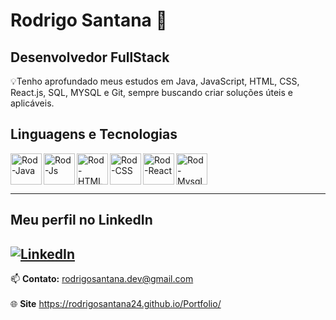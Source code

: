 # Rodrigo Santana 👋
## **Desenvolvedor FullStack**

💡Tenho aprofundado meus estudos em Java, JavaScript, HTML, CSS, React.js, SQL, MYSQL e Git, sempre buscando criar soluções úteis e aplicáveis.


## Linguagens e Tecnologias
<p>
  <a href="https://github.com/rodrigosantana24/AprendizagemBackend" target="_blank">
    <img align="left" alt="Rod-Java" height="50" width="50"
      src="https://cdn.jsdelivr.net/gh/devicons/devicon@latest/icons/java/java-original.svg">
  </a>
  <a href="https://github.com/rodrigosantana24/AprendizagemFrontend" target="_blank">
    <img align="left" alt="Rod-Js" height="50" width="50"
      src="https://cdn.jsdelivr.net/gh/devicons/devicon@latest/icons/javascript/javascript-original.svg">
  </a>
  <a href="https://github.com/rodrigosantana24/AprendizagemFrontend" target="_blank">
    <img align="left" alt="Rod-HTML" height="50" width="50"
      src="https://cdn.jsdelivr.net/gh/devicons/devicon@latest/icons/html5/html5-original.svg">
  </a>
  <a href="https://github.com/rodrigosantana24/AprendizagemFrontend" target="_blank">
    <img align="left" alt="Rod-CSS" height="50" width="50"
      src="https://cdn.jsdelivr.net/gh/devicons/devicon@latest/icons/css3/css3-original.svg">
  </a>
  <a href="https://github.com/rodrigosantana24/AprendizagemFrontend" target="_blank">
    <img align="left" alt="Rod-React" height="50" width="50"
      src="https://cdn.jsdelivr.net/gh/devicons/devicon@latest/icons/react/react-original.svg">
  </a>
  <a href="https://github.com/rodrigosantana24/AprendizagemBackend" target="_blank">
    <img align="left" alt="Rod-Mysql" height="50" width="50"
      src="https://cdn.jsdelivr.net/gh/devicons/devicon@latest/icons/mysql/mysql-original.svg">
  </a>
</p>

<br clear="all">


---
## Meu perfil no LinkedIn
[![LinkedIn](https://img.shields.io/badge/LinkedIn-0077B5?style=for-the-badge&logo=linkedin&logoColor=white)](https://www.linkedin.com/in/rodrigo-santana-280928233/)  
---
📫 **Contato:** [rodrigosantana.dev@gmail.com](mailto:rodrigosantana.dev@gmail.com)
<br clear="all">
<br clear="all">
🌐 **Site** https://rodrigosantana24.github.io/Portfolio/
